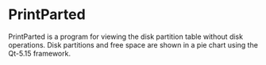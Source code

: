 # PrintParted 
PrintParted is a program for viewing the disk partition table without disk operations. Disk partitions and free space are shown in a pie chart using the Qt-5.15 framework. 
